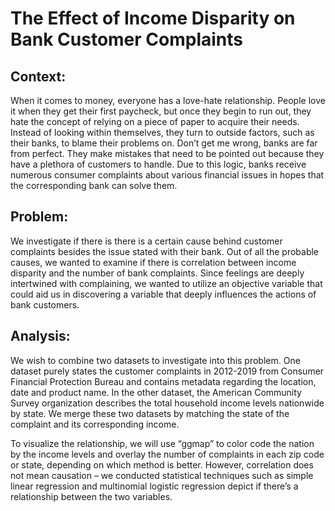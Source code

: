 # The Effect of Income Disparity on Bank Customer Complaints

## Context:
When it comes to money, everyone has a love-hate relationship. People love it when they get their
first paycheck, but once they begin to run out, they hate the concept of relying on a piece of paper
to acquire their needs. Instead of looking within themselves, they turn to outside factors, such as
their banks, to blame their problems on. Don’t get me wrong, banks are far from perfect. They
make mistakes that need to be pointed out because they have a plethora of customers to handle.
Due to this logic, banks receive numerous consumer complaints about various financial issues in
hopes that the corresponding bank can solve them.

## Problem: 
We investigate if there is there is a certain cause behind customer complaints besides the
issue stated with their bank. Out of all the probable causes, we wanted to examine if there is
correlation between income disparity and the number of bank complaints. Since feelings are deeply
intertwined with complaining, we wanted to utilize an objective variable that could aid us in
discovering a variable that deeply influences the actions of bank customers.

## Analysis:
We wish to combine two datasets to investigate into this problem. One dataset purely states the
customer complaints in 2012-2019 from Consumer Financial Protection Bureau and contains
metadata regarding the location, date and product name. In the other dataset, the American Community
Survey organization describes the total household income levels nationwide by state. We merge these
two datasets by matching the state of the complaint and its corresponding income.

To visualize the relationship, we will use “ggmap” to color code the nation by the income levels and
overlay the number of complaints in each zip code or state, depending on which method is better.
However, correlation does not mean causation – we conducted statistical techniques such as simple 
linear regression and multinomial logistic regression depict if there’s a relationship between the 
two variables.
